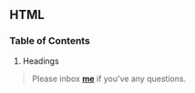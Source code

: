 ## HTML

### Table of Contents


1. Headings



> Please inbox **[me](https://www.facebook.com/shoriot)** if you've any questions.